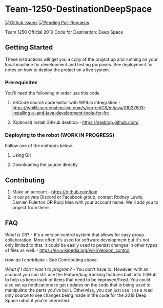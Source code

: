 # Team-1250-DestinationDeepSpace
[![Github Issues](http://githubbadges.herokuapp.com/badges/badgerbadgerbadger/issues.svg?style=flat-square)](https://github.com/FRC-1250/Team-1250-DestinationDeepSpace/issues)
[![Pending Pull-Requests](http://githubbadges.herokuapp.com/badges/badgerbadgerbadger/pulls.svg?style=flat-square)](https://github.com/FRC-1250/Team-1250-DestinationDeepSpace/pulls)

Team 1250 Official 2019 Code for Destination: Deep Space

## Getting Started

These instructions will get you a copy of the project up and running on your local machine for development and testing purposes. See deployment for notes on how to deploy the project on a live system.

### Prerequisites

You'll need the following in order use this code

1) VSCode source code editor with WPILib intregration - https://wpilib.screenstepslive.com/s/currentCS/m/java/l/1027503-installing-c-and-java-development-tools-for-frc

2) (Optional) Install GitHub desktop - https://desktop.github.com/

### Deploying to the robot (WORK IN PROGRESS)

Follow one of the methods below.

1) Using Git

2) Downloading the source directly

## Contributing

1) Make an account - https://github.com/join
2) In our private Discord or Facebook group, contact Rodney Lewis, Damien Fulerton OR Ruiqi Mao with your account name. We'll add you to project from there.

## FAQ
*What is Git*? - It's a version control system that allows for easy group collaboration. Most often it's used for software development but it's not only limited to that. It could be easily used to persist changes in other types of files as well. - https://en.wikipedia.org/wiki/Version_control

*How do I contribute* - See Contributing above.

*What if I don't wan't to program?* - You don't have to. However, with an account you can still use the feature/bug tracking features built into GitHub to help us keep track of items that need to be improved/fixed. You could also set up notifications to get updates on the code that is being used to manipulate the parts you've built. Otherwise, you can just use it as a read only source to see changes being made in the code for the 2019 Deep Space robot if you're interested.
